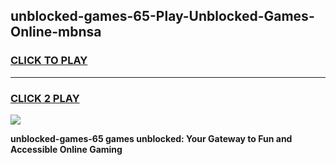 
## unblocked-games-65-Play-Unblocked-Games-Online-mbnsa
<h3>
<a href="https://premium76.site?title=unblocked-games-65&ref=25A">CLICK TO PLAY</a></h3>
<hr>

<h3>
<a href="https://premium76.site?title=unblocked-games-65&ref=25A">CLICK 2 PLAY</a>
  
</h3>

<a href="https://premium76.site?title=unblocked-games-65&ref=25A"><img src="https://clearcache.store/games.png"></a>


**unblocked-games-65 games unblocked: Your Gateway to Fun and Accessible Online Gaming**
